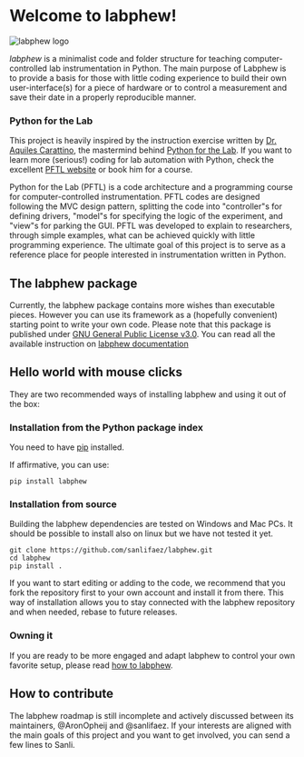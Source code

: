 
# Welcome to labphew!

![labphew logo](https://github.com/SanliFaez/labphew/blob/master/docs/source/_static/labphew_logo.png)

*labphew* is a minimalist code and folder structure for teaching computer-controlled lab instrumentation in Python. The main purpose of Labphew is to provide a basis for those with little coding experience to build their own user-interface(s) for a piece of hardware or to control a measurement and save their date in a properly reproducible manner.

### Python for the Lab

This project is heavily inspired by the instruction exercise written by [Dr. Aquiles Carattino](https://www.aquicarattino.com), the mastermind behind [Python for the Lab](https://www.pythonforthelab.com/). If you want to learn more (serious!) coding for lab automation with Python, check the excellent [PFTL website](https://www.pythonforthelab.com/) or book him for a course.

Python for the Lab (PFTL) is a code architecture and a programming course for computer-controlled instrumentation. PFTL codes are designed following the MVC design pattern, splitting the code into "controller"s for defining drivers, "model"s for specifying the logic of the experiment, and "view"s for parking the GUI.
PFTL was developed to explain to researchers, through simple examples, what can be achieved quickly with little programming experience. The ultimate goal of this project is to serve as a reference place for people interested in instrumentation written in Python.

## The labphew package

Currently, the labphew package contains more wishes than executable pieces. However you can use its framework as a (hopefully convenient) starting point to write your own code. Please note that this package is published under [GNU General Public License v3.0](https://choosealicense.com/licenses/gpl-3.0/). You can read all the available instruction on [labphew documentation](https://labphew.readthedocs.io/en/latest/)

## Hello world with mouse clicks

They are two recommended ways of installing labphew and using it out of the box:

### Installation from the Python package index

You need to have [pip](https://pypi.org/project/pip/) installed.

If affirmative, you can use:

    pip install labphew

### Installation from source

Building the labphew dependencies are tested on Windows and Mac PCs. It should be possible to install also on linux but we have not tested it yet.

    git clone https://github.com/sanlifaez/labphew.git
    cd labphew
    pip install .

If you want to start editing or adding to the code, we recommend that you fork the repository first to your own account and install it from there. This way of installation allows you to stay connected with the  labphew repository and when needed, rebase to future releases.

### Owning it

If you are ready to be more engaged and adapt labphew to control your own favorite setup, please read
[how to labphew](https://labphew.readthedocs.io/en/latest/howtolabphew.html).

## How to contribute

The labphew roadmap is still incomplete and actively discussed between its maintainers, @AronOpheij and @sanlifaez. If your interests are aligned with the main goals of this project and you want to get involved, you can send a few lines to Sanli.

